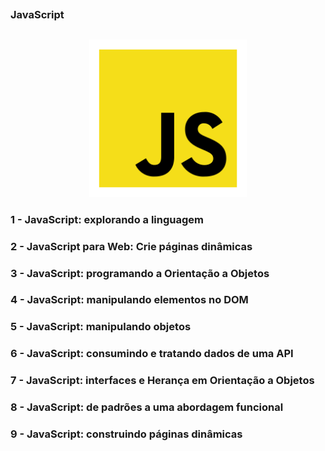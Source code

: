 ##
### JavaScript
##

<p align="center">
  <img alt="...." src="./src/js.png" width="50%">
</p>

### 1 - JavaScript: explorando a linguagem

### 2 - JavaScript para Web: Crie páginas dinâmicas

### 3 - JavaScript: programando a Orientação a Objetos

### 4 - JavaScript: manipulando elementos no DOM

### 5 - JavaScript: manipulando objetos

### 6 - JavaScript: consumindo e tratando dados de uma API

### 7 - JavaScript: interfaces e Herança em Orientação a Objetos

### 8 - JavaScript: de padrões a uma abordagem funcional

### 9 - JavaScript: construindo páginas dinâmicas